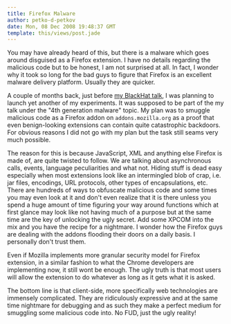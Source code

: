 ```yaml
---
title: Firefox Malware
author: petko-d-petkov
date: Mon, 08 Dec 2008 19:48:37 GMT
template: this/views/post.jade
---
```


You may have already heard of this, but there is a malware which goes around disguised as a Firefox extension. I have no details regarding the malicious code but to be honest, I am not surprised at all. In fact, I wonder why it took so long for the bad guys to figure that Firefox is an excellent malware delivery platform. Usually they are quicker.

A couple of months back, just before [my BlackHat talk](/blog/my-black-hat-talk/), I was planning to launch yet another of my experiments. It was supposed to be part of the my talk under the "4th generation malware" topic. My plan was to smuggle malicious code as a Firefox addon on `addons.mozilla.org` as a proof that even benign-looking extensions can contain quite catastrophic backdoors. For obvious reasons I did not go with my plan but the task still seams very much possible.

The reason for this is because JavaScript, XML and anything else Firefox is made of, are quite twisted to follow. We are talking about asynchronous calls, events, language peculiarities and what not. Hiding stuff is dead easy especially when most extensions look like an intermingled blob of crap, i.e. jar files, encodings, URL protocols, other types of encapsulations, etc. There are hundreds of ways to obfuscate malicious code and some times you may even look at it and don't even realize that it is there unless you spend a huge amount of time figuring your way around functions which at first glance may look like not having much of a purpose but at the same time are the key of unlocking the ugly secret. Add some XPCOM into the mix and you have the recipe for a nightmare. I wonder how the Firefox guys are dealing with the addons flooding their doors on a daily basis.  I personally don't trust them.

Even if Mozilla implements more granular security model for Firefox extension, in a similar fashion to what the Chrome developers are implementing now, it still wont be enough. The ugly truth is that most users will allow the extension to do whatever as long as it gets what it is asked.

The bottom line is that client-side, more specifically web technologies are immensely complicated. They are ridiculously expressive and at the same time nightmare for debugging and as such they make a perfect medium for smuggling some malicious code into. No FUD, just the ugly reality!
